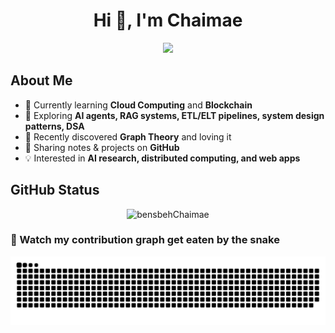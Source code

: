 <h1 align="center">Hi 👋, I'm Chaimae</h1>

<p align="center">
  <a href="https://github.com/DenverCoder1/readme-typing-svg">
    <img src="https://readme-typing-svg.demolab.com/?lines=AI%20Engineer;Data%20Scientist;Data%20Engineer;Problem%20Solving;DSA&font=Fira%20Code&center=true&width=500&height=45&color=f75c7e&vCenter=true&pause=1000&size=24&background=141321" />
  </a>
</p>


## About Me
- 🔭 Currently learning **Cloud Computing** and **Blockchain**
- 🌱 Exploring **AI agents, RAG systems, ETL/ELT pipelines, system design patterns, DSA**
- 🧩 Recently discovered **Graph Theory** and loving it
- 📝 Sharing notes & projects on **GitHub**
- 💡 Interested in **AI research, distributed computing, and web apps**



## GitHub Status  
<p align="center">
<img src="https://github-readme-stats.vercel.app/api?username=bensbehChaimae&show_icons=true&theme=radical" alt="bensbehChaimae" />
</p>





### 🐍 Watch my contribution graph get eaten by the snake
</div>
<picture>
  <source media="(prefers-color-scheme: dark)" srcset="https://raw.githubusercontent.com/bensbehChaimae/bensbehChaimae/output/github-snake-dark.svg" />
  <source media="(prefers-color-scheme: light)" srcset="https://raw.githubusercontent.com/bensbehChaimae/bensbehChaimae/output/github-snake.svg" />
  <img alt="github-snake" src="https://raw.githubusercontent.com/bensbehChaimae/bensbehChaimae/output/github-snake.svg" />
</picture>
